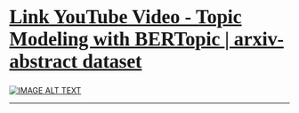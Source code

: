 <a href="https://www.youtube.com/watch?v=30zPz5Xz-8g&list=PLxqBkZuBynVQEvXfJpq3smfuKq3AiNW-N&index=21"><h1 style="font-size:250%; font-family:cursive; color:#ff6666;"><b>Link YouTube Video - Topic Modeling with BERTopic | arxiv-abstract dataset</b></h1></a>

[![IMAGE ALT TEXT](https://imgur.com/fw4vghk.png)](https://www.youtube.com/watch?v=30zPz5Xz-8g&list=PLxqBkZuBynVQEvXfJpq3smfuKq3AiNW-N&index=21)

---
